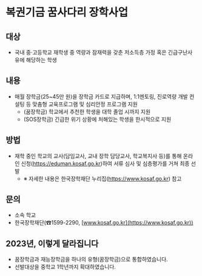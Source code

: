# 복권기금 꿈사다리 장학사업

## 대상
- 국내 중·고등학교 재학생 중 역량과 잠재력을 갖춘 저소득층 가정 혹은 긴급구난사유에 해당하는 학생

## 내용
- 매월 장학금(25~45만 원)을 장학금 카드로 지급하며, 1:1멘토링, 진로역량 개발 컨설팅 등 맞춤형 교육프로그램 및 심리안정 프로그램 지원
  - (꿈장학금) 학교에서 추천한 학생을 대학 졸업 시까지 지원
  - (SOS장학금) 긴급한 위기 상황에 처해있는 학생을 한시적으로 지원

## 방법
- 재학 중인 학교의 교사(담임교사, 교내 장학 담당교사, 학교복지사 등)를 통해 온라인 신청(https://eduman.kosaf.go.kr)하여 서류 심사 및 심층평가를 거쳐 최종 선발
  - ※ 자세한 내용은 한국장학재단 누리집(https://www.kosaf.go.kr) 참고

## 문의
- 소속 학교
- 한국장학재단(☎1599-2290, [www.kosaf.go.kr](https://www.kosaf.go.kr))

## 2023년, 이렇게 달라집니다
- 꿈장학금과 재능장학금을 하나의 유형(꿈장학금)으로 통합하였습니다.
- 선발대상을 중학교 1학년까지 확대하였습니다.
